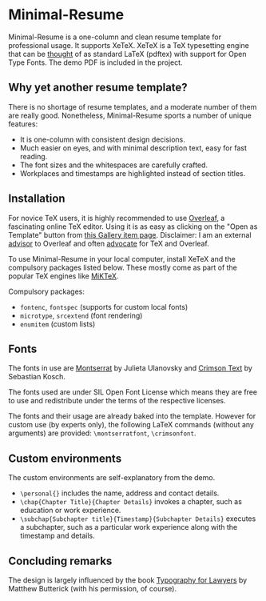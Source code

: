 Minimal-Resume
================

Minimal-Resume is a one-column and clean resume template for professional usage. It supports XeTeX. XeTeX is a TeX typesetting engine that can be [thought](http://tex.stackexchange.com/questions/3393/what-is-xetex-exactly-and-why-should-i-use-it) of as standard LaTeX (pdftex) with support for Open Type Fonts. The demo PDF is included in the project.

## Why yet another resume template?

There is no shortage of resume templates, and a moderate number of them are really good. Nonetheless, Minimal-Resume sports a number of unique features:

* It is one-column with consistent design decisions.
* Much easier on eyes, and with minimal description text, easy for fast reading.
* The font sizes and the whitespaces are carefully crafted.
* Workplaces and timestamps are highlighted instead of section titles.

## Installation

For novice TeX users, it is highly recommended to use [Overleaf](https://www.overleaf.com/), a fascinating online TeX editor. Using it is as easy as clicking on the "Open as Template" button from [this Gallery item page](https://www.overleaf.com/read/pbmdkzjfvjkw). Disclaimer: I am an external [advisor](https://www.overleaf.com/advisors) to Overleaf and often [advocate](https://www.overleaf.com/blog/267-overleaf-advisor-of-the-month-ratul-saha) for TeX and Overleaf. 

To use Minimal-Resume in your local computer, install XeTeX and the compulsory packages listed below. These mostly come as part of the popular TeX engines like [MiKTeX](http://miktex.org/).

Compulsory packages:
* `fontenc`, `fontspec` (supports for custom local fonts)
* `microtype`, `srcextend` (font rendering)
* `enumitem` (custom lists)

## Fonts

The fonts in use are [Montserrat](http://montserrat.zkysky.com.ar/en) by Julieta Ulanovsky and [Crimson Text](https://github.com/skosch) by Sebastian Kosch.

The fonts used are under SIL Open Font License which means they are free to use and redistribute under the terms of the respective licenses.

The fonts and their usage are already baked into the template. However for custom use (by experts only), the following LaTeX commands (without any arguments) are provided: `\montserratfont`, `\crimsonfont`.

## Custom environments

The custom environments are self-explanatory from the demo.

* `\personal{}` includes the name, address and contact details.
* `\chap{Chapter Title}{Chapter Details}` invokes a chapter, such as education or work experience.
* `\subchap{Subchapter title}{Timestamp}{Subchapter Details}` executes a subchapter, such as a particular work experience along with the timestamp and details.

## Concluding remarks

The design is largely influenced by the book [Typography for Lawyers](http://www.typographyforlawyers.com/) by Matthew Butterick (with his permission, of course).
